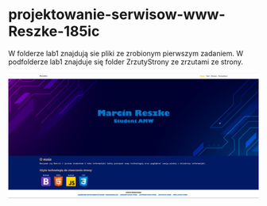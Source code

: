 # projektowanie-serwisow-www-Reszke-185ic
W folderze lab1 znajdują sie pliki ze zrobionym pierwszym zadaniem.
W podfolderze lab1 znajduje się folder ZrzutyStrony ze zrzutami ze strony.

![Strona Główna](/lab1/ZrzutyStrony/home.png "Home")
